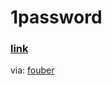# 1password

### [link](https://ryli.github.io/1password)

via: [fouber](https://github.com/fouber/1password)

